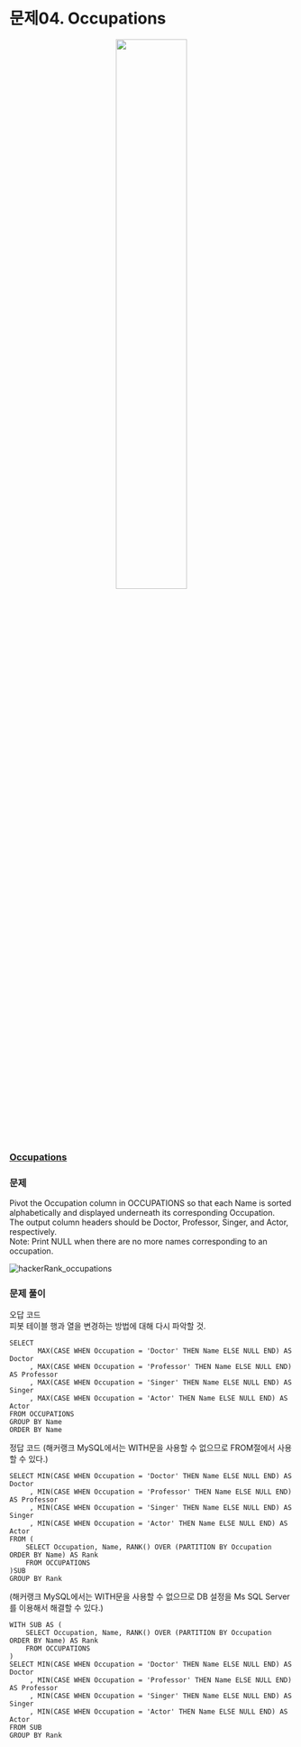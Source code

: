 # 문제04. Occupations
<center><img src="https://img1.daumcdn.net/thumb/R1280x0/?scode=mtistory2&fname=https%3A%2F%2Fblog.kakaocdn.net%2Fdn%2FnsLDz%2Fbtq9pEgSXZt%2FmaxivgDvI78FL4oxtqs721%2Fimg.png" width="50%" height="50%"></center>

### [Occupations](https://www.hackerrank.com/challenges/occupations/problem?isFullScreen=true)

### 문제
Pivot the Occupation column in OCCUPATIONS so that each Name is sorted alphabetically and displayed underneath its corresponding Occupation. <br>
The output column headers should be Doctor, Professor, Singer, and Actor, respectively.<br>
Note: Print NULL when there are no more names corresponding to an occupation.<br>

![hackerRank_occupations](https://user-images.githubusercontent.com/77037338/216326113-b2f95087-9e8c-4b70-a9d4-67725d7efad9.jpg)



### 문제 풀이
오답 코드<br>
피봇 테이블 행과 열을 변경하는 방법에 대해 다시 파악할 것.
```Mysql
SELECT
       MAX(CASE WHEN Occupation = 'Doctor' THEN Name ELSE NULL END) AS Doctor
     , MAX(CASE WHEN Occupation = 'Professor' THEN Name ELSE NULL END) AS Professor
     , MAX(CASE WHEN Occupation = 'Singer' THEN Name ELSE NULL END) AS Singer
     , MAX(CASE WHEN Occupation = 'Actor' THEN Name ELSE NULL END) AS Actor
FROM OCCUPATIONS
GROUP BY Name
ORDER BY Name
```
정답 코드
(해커랭크 MySQL에서는 WITH문을 사용할 수 없으므로 FROM절에서 사용할 수 있다.)
```Mysql
SELECT MIN(CASE WHEN Occupation = 'Doctor' THEN Name ELSE NULL END) AS Doctor
     , MIN(CASE WHEN Occupation = 'Professor' THEN Name ELSE NULL END) AS Professor
     , MIN(CASE WHEN Occupation = 'Singer' THEN Name ELSE NULL END) AS Singer
     , MIN(CASE WHEN Occupation = 'Actor' THEN Name ELSE NULL END) AS Actor
FROM (
    SELECT Occupation, Name, RANK() OVER (PARTITION BY Occupation ORDER BY Name) AS Rank
    FROM OCCUPATIONS
)SUB
GROUP BY Rank
```
(해커랭크 MySQL에서는 WITH문을 사용할 수 없으므로 DB 설정을 Ms SQL Server를 이용해서 해결할 수 있다.)
```Mysql
WITH SUB AS (
    SELECT Occupation, Name, RANK() OVER (PARTITION BY Occupation ORDER BY Name) AS Rank
    FROM OCCUPATIONS
)
SELECT MIN(CASE WHEN Occupation = 'Doctor' THEN Name ELSE NULL END) AS Doctor
     , MIN(CASE WHEN Occupation = 'Professor' THEN Name ELSE NULL END) AS Professor
     , MIN(CASE WHEN Occupation = 'Singer' THEN Name ELSE NULL END) AS Singer
     , MIN(CASE WHEN Occupation = 'Actor' THEN Name ELSE NULL END) AS Actor
FROM SUB
GROUP BY Rank
```
